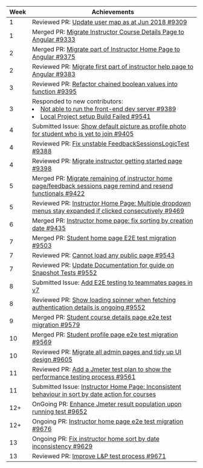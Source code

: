 Week | Achievements
---- | ------------
1 | Reviewed PR: [Update user map as at Jun 2018 #9309](https://github.com/TEAMMATES/teammates/pull/9309)
1 | Merged PR: [Migrate Instructor Course Details Page to Angular #9333](https://github.com/TEAMMATES/teammates/pull/9333)
2 | Merged PR: [Migrate part of Instructor Home Page to Angular #9375](https://github.com/TEAMMATES/teammates/pull/9375)
2 | Reviewed PR: [Migrate first part of instructor help page to Angular #9383](https://github.com/TEAMMATES/teammates/pull/9383)
3 | Reviewed PR: [Refactor chained boolean values into function #9395](https://github.com/TEAMMATES/teammates/pull/9395)
3 | Responded to new contributors: <ui><li> [Not able to run the front-end dev server #9389](https://github.com/TEAMMATES/teammates/issues/9389)</li><li> [Local Project setup Build Failed #9541](https://github.com/TEAMMATES/teammates/issues/9541)</li></ul>
4 | Submitted Issue: [Show default picture as profile photo for student who is yet to join #9405](https://github.com/TEAMMATES/teammates/issues/9405)
4 | Reviewed PR: [Fix unstable FeedbackSessionsLogicTest #9388](https://github.com/TEAMMATES/teammates/pull/9388)
4 | Reviewed PR: [Migrate instructor getting started page #9398](https://github.com/TEAMMATES/teammates/pull/9398)
5 | Merged PR: [Migrate remaining of instructor home page/feedback sessions page remind and resend functionals #9422](https://github.com/TEAMMATES/teammates/pull/9422)
5 | Reviewed PR: [Instructor Home Page: Multiple dropdown menus stay expanded if clicked consecutively #9469](https://github.com/TEAMMATES/teammates/pull/9469)
6 | Merged PR: [Instructor home page: fix sorting by creation date #9435](https://github.com/TEAMMATES/teammates/pull/9435)
7 | Merged PR: [Student home page E2E test migration #9503](https://github.com/TEAMMATES/teammates/pull/9503)
7 | Reviewed PR: [Cannot load any public page #9543](https://github.com/TEAMMATES/teammates/pull/9543)
7 | Reviewed PR: [Update Documentation for guide on Snapshot Tests #9552](https://github.com/TEAMMATES/teammates/pull/9552)
8 | Submitted Issue: [Add E2E testing to teammates pages in v7](https://github.com/TEAMMATES/teammates/issues/9536)
8 | Reviewed PR: [Show loading spinner when fetching authentication details is ongoing #9552](https://github.com/TEAMMATES/teammates/pull/9552)
9 | Merged PR: [Student course details page e2e test migration #9579](https://github.com/TEAMMATES/teammates/pull/9579)
10 | Merged PR: [Student profile page e2e test migration #9569](https://github.com/TEAMMATES/teammates/pull/9569)
10 | Reviewed PR: [Migrate all admin pages and tidy up UI design #9605](https://github.com/TEAMMATES/teammates/pull/9605)
11 | Reviewed PR: [Add a Jmeter test plan to show the performance testing process #9561](https://github.com/TEAMMATES/teammates/pull/9561)
11 | Submitted Issue: [Instructor Home Page: Inconsistent behaviour in sort by date action for courses](https://github.com/TEAMMATES/teammates/issues/9629)
12+ | OnGoing PR: [Enhance Jmeter result population upon running test #9652](https://github.com/TEAMMATES/teammates/pull/9652)
12+ | Ongoing PR: [Instructor home page e2e test migration #9676](https://github.com/TEAMMATES/teammates/pull/9676)
13 | Ongoing PR: [Fix instructor home sort by date inconsistency #9629](https://github.com/TEAMMATES/teammates/pull/9629)
13 | Reviewed PR: [Improve L&P test process #9671](https://github.com/TEAMMATES/teammates/pull/9671)